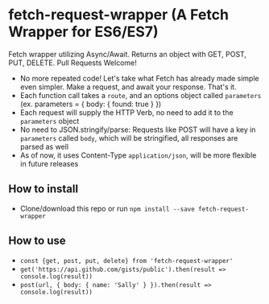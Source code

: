 # fetch-request-wrapper (A Fetch Wrapper for ES6/ES7)

Fetch wrapper utilizing Async/Await. Returns an object with GET, POST, PUT, DELETE. Pull Requests Welcome!

- No more repeated code! Let's take what Fetch has already made simple even simpler. Make a request, and await your response. That's it.
- Each function call takes a `route`, and an options object called `parameters` (ex. parameters = { body: { found: true } })
- Each request will supply the HTTP Verb, no need to add it to the `parameters` object
- No need to JSON.stringify/parse: Requests like POST will have a key in `parameters` called `body`, which will be stringified, all responses are parsed as well
- As of now, it uses Content-Type `application/json`, will be more flexible in future releases

## How to install

- Clone/download this repo or run `npm install --save fetch-request-wrapper`

## How to use

- `const {get, post, put, delete} from 'fetch-request-wrapper'`
- `get('https://api.github.com/gists/public').then(result => console.log(result))` 
- `post(url, { body: { name: 'Sally' } }).then(result => console.log(result))`

